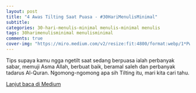```yaml
---  
layout: post
title: "4 Awas Tilting Saat Puasa - #30HariMenulisMinimal"
subtitle: 
categories: 30-hari-menulis-minimal menulis-minimal menulis
tags: 30harimenulisminimal menulisminimal
comments: true
cover-img: "https://miro.medium.com/v2/resize:fit:4800/format:webp/1*PwaE-g-KAgw4befUL3wfNQ.png"
---
```


Tips supaya kamu ngga ngetilt saat sedang berpuasa ialah perbanyak sabar, memuji Asma Allah, berbuat baik, beramal saleh dan perbanyak tadarus Al-Quran. Ngomong-ngomong apa sih Tilting itu, mari kita cari tahu.

[Lanjut baca di Medium](https://link.medium.com/xyCZd5lZtyb)
